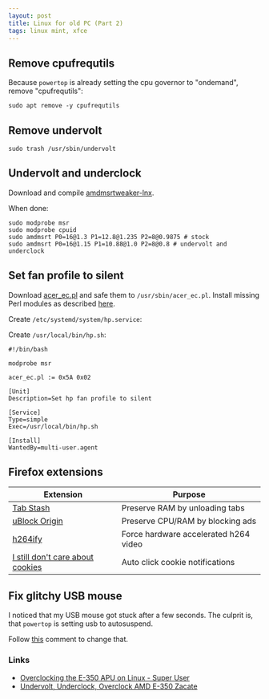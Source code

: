 ```yaml
---
layout: post
title: Linux for old PC (Part 2)
tags: linux mint, xfce
---
```


## Remove cpufrequtils

Because `powertop` is already setting the cpu governor to "ondemand", remove "cpufrequtils":

```
sudo apt remove -y cpufrequtils
```

## Remove undervolt

```
sudo trash /usr/sbin/undervolt
```


## Undervolt and underclock

Download and compile [amdmsrtweaker-lnx](https://github.com/johkra/amdmsrtweaker-lnx).

When done:

```
sudo modprobe msr
sudo modprobe cpuid
sudo amdmsrt P0=16@1.3 P1=12.8@1.235 P2=8@0.9875 # stock
sudo amdmsrt P0=16@1.15 P1=10.88@1.0 P2=8@0.8 # undervolt and underclock
```

## Set fan profile to silent

Download [acer_ec.pl](https://www.torsten-traenkner.de/linux/hardware/acer_ec.pl) and safe them to `/usr/sbin/acer_ec.pl`. Install missing Perl modules as described [here](https://www.fosslinux.com/69651/how-to-install-missing-perl-modules-on-debian.htm).

Create `/etc/systemd/system/hp.service`:

Create `/usr/local/bin/hp.sh`:

```
#!/bin/bash

modprobe msr

acer_ec.pl := 0x5A 0x02
```

```
[Unit]
Description=Set hp fan profile to silent

[Service]
Type=simple
Exec=/usr/local/bin/hp.sh

[Install]
WantedBy=multi-user.agent
```

## Firefox extensions

| Extension | Purpose |
|--|--|
| [Tab Stash](https://addons.mozilla.org/en-US/firefox/addon/tab-stash/) | Preserve RAM by unloading tabs |
| [uBlock Origin](https://addons.mozilla.org/en-US/firefox/addon/ublock-origin/) | Preserve CPU/RAM by blocking ads |
|  [h264ify](https://addons.mozilla.org/en-US/firefox/addon/h264ify/) | Force hardware accelerated h264 video |
| [I still don't care about cookies](https://addons.mozilla.org/en-US/firefox/addon/istilldontcareaboutcookies/) | Auto click cookie notifications |

## Fix glitchy USB mouse

I noticed that my USB mouse got stuck after a few seconds. The culprit is, that `powertop` is setting usb to autosuspend.

Follow [this](https://askubuntu.com/questions/185274/how-can-i-disable-usb-autosuspend-for-a-specific-device/525916#525916) comment to change that.

### Links

 - [Overclocking the E-350 APU on Linux - Super User](https://superuser.com/questions/492292/overclocking-the-e-350-apu-on-linux/922418#922418)
 - [Undervolt, Underclock, Overclock AMD E-350 Zacate](https://forum.kodi.tv/showthread.php?tid=104716)
